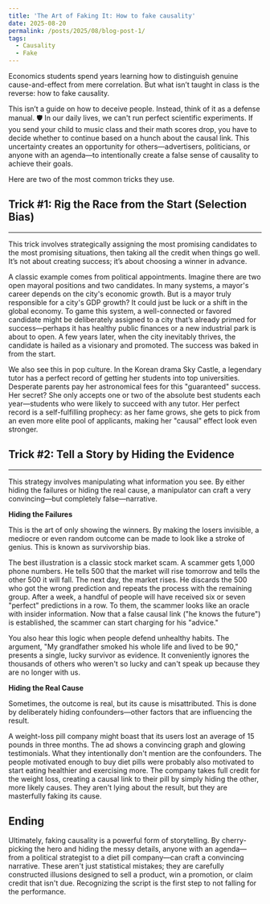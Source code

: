 ```yaml
---
title: 'The Art of Faking It: How to fake causality'
date: 2025-08-20
permalink: /posts/2025/08/blog-post-1/
tags:
  - Causality
  - Fake
---
```

Economics students spend years learning how to distinguish genuine cause-and-effect from mere correlation. But what isn’t taught in class is the reverse: how to fake causality.

This isn’t a guide on how to deceive people. Instead, think of it as a defense manual. 🛡️ In our daily lives, we can't run perfect scientific experiments. If you send your child to music class and their math scores drop, you have to decide whether to continue based on a hunch about the causal link. This uncertainty creates an opportunity for others—advertisers, politicians, or anyone with an agenda—to intentionally create a false sense of causality to achieve their goals.

Here are two of the most common tricks they use.

## Trick #1: Rig the Race from the Start (Selection Bias)
----
This trick involves strategically assigning the most promising candidates to the most promising situations, then taking all the credit when things go well. It’s not about creating success; it’s about choosing a winner in advance.

A classic example comes from political appointments. Imagine there are two open mayoral positions and two candidates. In many systems, a mayor's career depends on the city's economic growth. But is a mayor truly responsible for a city's GDP growth? It could just be luck or a shift in the global economy. To game this system, a well-connected or favored candidate might be deliberately assigned to a city that’s already primed for success—perhaps it has healthy public finances or a new industrial park is about to open. A few years later, when the city inevitably thrives, the candidate is hailed as a visionary and promoted. The success was baked in from the start.

We also see this in pop culture. In the Korean drama Sky Castle, a legendary tutor has a perfect record of getting her students into top universities. Desperate parents pay her astronomical fees for this "guaranteed" success. Her secret? She only accepts one or two of the absolute best students each year—students who were likely to succeed with any tutor. Her perfect record is a self-fulfilling prophecy: as her fame grows, she gets to pick from an even more elite pool of applicants, making her "causal" effect look even stronger.


## Trick #2: Tell a Story by Hiding the Evidence
------
This strategy involves manipulating what information you see. By either hiding the failures or hiding the real cause, a manipulator can craft a very convincing—but completely false—narrative.

**Hiding the Failures**

This is the art of only showing the winners. By making the losers invisible, a mediocre or even random outcome can be made to look like a stroke of genius. This is known as survivorship bias.

The best illustration is a classic stock market scam. A scammer gets 1,000 phone numbers. He tells 500 that the market will rise tomorrow and tells the other 500 it will fall. The next day, the market rises. He discards the 500 who got the wrong prediction and repeats the process with the remaining group. After a week, a handful of people will have received six or seven "perfect" predictions in a row. To them, the scammer looks like an oracle with insider information. Now that a false causal link ("he knows the future") is established, the scammer can start charging for his "advice."

You also hear this logic when people defend unhealthy habits. The argument, "My grandfather smoked his whole life and lived to be 90," presents a single, lucky survivor as evidence. It conveniently ignores the thousands of others who weren't so lucky and can't speak up because they are no longer with us.

**Hiding the Real Cause**

Sometimes, the outcome is real, but its cause is misattributed. This is done by deliberately hiding confounders—other factors that are influencing the result.

A weight-loss pill company might boast that its users lost an average of 15 pounds in three months. The ad shows a convincing graph and glowing testimonials. What they intentionally don't mention are the confounders. The people motivated enough to buy diet pills were probably also motivated to start eating healthier and exercising more. The company takes full credit for the weight loss, creating a causal link to their pill by simply hiding the other, more likely causes. They aren't lying about the result, but they are masterfully faking its cause.

Ending
-------
Ultimately, faking causality is a powerful form of storytelling. By cherry-picking the hero and hiding the messy details, anyone with an agenda—from a political strategist to a diet pill company—can craft a convincing narrative. These aren't just statistical mistakes; they are carefully constructed illusions designed to sell a product, win a promotion, or claim credit that isn't due. Recognizing the script is the first step to not falling for the performance.


